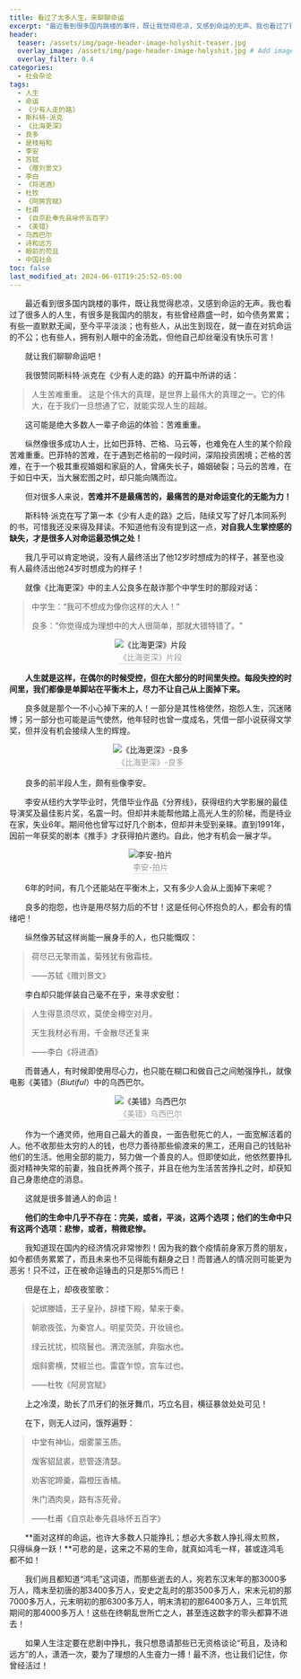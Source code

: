 ```yaml
---
title: 看过了太多人生，来聊聊命运
excerpt: "最近看到很多国内跳楼的事件，既让我觉得悲凉，又感到命运的无声。我也看过了很多人的人生，有很多是我国内的朋友，有些曾经鼎盛一时，如今债务累累；有些一直默默无闻，至今平平淡淡；也有些人，从出生到现在，就一直在对抗命运的不公；也有些人，拥有别人眼中的金汤匙，但他自己却丝毫没有快乐可言！"
header:
  teaser: /assets/img/page-header-image-holyshit-teaser.jpg
  overlay_image: /assets/img/page-header-image-holyshit.jpg # Add image post (optional)
  overlay_filter: 0.4
categories:
  - 社会杂论
tags: 
  - 人生
  - 命运
  - 《少有人走的路》
  - 斯科特·派克
  - 《比海更深》
  - 良多
  - 是枝裕和
  - 李安
  - 苏轼
  - 《赠刘景文》
  - 李白
  - 《将进酒》
  - 杜牧
  - 《阿房宫赋》
  - 杜甫
  - 《自京赴奉先县咏怀五百字》
  - 《美错》
  - 乌西巴尔
  - 诗和远方
  - 眼前的苟且
  - 中国社会
toc: false
last_modified_at: 2024-06-01T19:25:52-05:00 
---
```


&emsp;&emsp;最近看到很多国内跳楼的事件，既让我觉得悲凉，又感到命运的无声。我也看过了很多人的人生，有很多是我国内的朋友，有些曾经鼎盛一时，如今债务累累；有些一直默默无闻，至今平平淡淡；也有些人，从出生到现在，就一直在对抗命运的不公；也有些人，拥有别人眼中的金汤匙，但他自己却丝毫没有快乐可言！

&emsp;&emsp;就让我们聊聊命运吧！

&emsp;&emsp;我很赞同斯科特·派克在《少有人走的路》的开篇中所讲的话：

> 人生苦难重重。 这是个伟大的真理，是世界上最伟大的真理之一。它的伟大，在于我们一旦想通了它，就能实现人生的超越。

&emsp;&emsp;这可能是绝大多数人一辈子命运的体验：苦难重重。

&emsp;&emsp;纵然像很多成功人士，比如巴菲特、芒格、马云等，也难免在人生的某个阶段苦难重重。巴菲特的苦难，在于遇到芒格前的一段时间，深陷投资困境；芒格的苦难，在于一个极其重视婚姻和家庭的人，曾痛失长子，婚姻破裂；马云的苦难，在于如日中天，当大展宏图之时，却只能向隅而泣。

&emsp;&emsp;但对很多人来说，**苦难并不是最痛苦的，最痛苦的是对命运变化的无能为力！**

&emsp;&emsp;斯科特·派克在写了第一本《少有人走的路》之后，陆续又写了好几本同系列的书，可惜我还没来得及拜读。不知道他有没有提到这一点，**对自我人生掌控感的缺失，才是很多人对命运最恐惧之处！**

&emsp;&emsp;我几乎可以肯定地说，没有人最终活出了他12岁时想成为的样子，甚至也没有人最终活出他24岁时想成为的样子！

&emsp;&emsp;就像《比海更深》中的主人公良多在敲诈那个中学生时的那段对话：

>中学生：“我可不想成为像你这样的大人！”
>
>良多："你觉得成为理想中的大人很简单，那就大错特错了。"

<center><img src="https://fastly.jsdelivr.net/gh/kewtgh/PicSunflowers@main/img/2023/比海更深-理想大人.jpg" alt="《比海更深》片段" /><br>
    <div style="color:orange; border-bottom: 1px solid #d9d9d9;
    display: inline-block;
    color: #999;
    padding: 2px;">《比海更深》片段</div>
</center>

&emsp;&emsp;**人生就是这样，在偶尔的时候受控，但在大部分的时间里失控。每段失控的时间里，我们都像是单脚站在平衡木上，尽力不让自己从上面掉下来。**

&emsp;&emsp;良多就是那个一不小心掉下来的人！一部分是其性格使然，抱怨人生，沉迷赌博；另一部分也可能是运气使然，他年轻时也曾一度成名，凭借一部小说获得文学奖，但并没有机会接续人生的辉煌。

<center><img src="https://fastly.jsdelivr.net/gh/kewtgh/PicSunflowers@main/img/2023/比海更深-良多.jpg" alt="《比海更深》-良多" /><br>
    <div style="color:orange; border-bottom: 1px solid #d9d9d9;
    display: inline-block;
    color: #999;
    padding: 2px;">《比海更深》-良多</div>
</center>

&emsp;&emsp;良多的前半段人生，颇有些像李安。

&emsp;&emsp;李安从纽约大学毕业时，凭借毕业作品《分界线》，获得纽约大学影展的最佳导演奖及最佳影片奖，名震一时。但却并未能帮他踏上高光人生的阶梯，而是待业在家，失业6年。期间他也曾写过好几个剧本，但却并未受到亲睐。直到1991年，因前一年获奖的剧本《推手》才获得拍片邀约。自此，他才有机会一展才华。

<center><img src="https://fastly.jsdelivr.net/gh/kewtgh/PicSunflowers@main/img/2023/李安-早年拍片.gif" alt="李安-拍片" /><br>
    <div style="color:orange; border-bottom: 1px solid #d9d9d9;
    display: inline-block;
    color: #999;
    padding: 2px;">李安-拍片</div>
</center>

&emsp;&emsp;6年的时间，有几个还能站在平衡木上，又有多少人会从上面掉下来呢？

&emsp;&emsp;良多的抱怨，也许是用尽努力后的不甘！这是任何心怀抱负的人，都会有的情绪吧！

&emsp;&emsp;纵然像苏轼这样尚能一展身手的人，也只能慨叹：

> 荷尽已无擎雨盖，菊残犹有傲霜枝。
>
> ——苏轼《赠刘景文》

&emsp;&emsp;李白却只能佯装自己毫不在乎，来寻求安慰：

> 人生得意须尽欢，莫使金樽空对月。
>
> 天生我材必有用，千金散尽还复来
>
> ——李白《将进酒》

&emsp;&emsp;而普通人，有时候即使用尽心力，也只能在糊口和做自己之间勉强挣扎，就像电影《美错》（*Biutiful*）中的乌西巴尔。

<center><img src="https://fastly.jsdelivr.net/gh/kewtgh/PicSunflowers@main/img/2023/《美错》乌西巴尔.jpg" alt="《美错》乌西巴尔" /><br>
    <div style="color:orange; border-bottom: 1px solid #d9d9d9;
    display: inline-block;
    color: #999;
    padding: 2px;">《美错》乌西巴尔</div>
</center>

&emsp;&emsp;作为一个通灵师，他用自己最大的善良，一面告慰死亡的人，一面宽解活着的人。他不收那些太穷的人的钱，也尽力善待那些偷渡来的黑工，还用自己的钱贴补他们的生活。他用全部的能力，努力做一个善良的人。但即使如此，他依然要挣扎面对精神失常的前妻，独自抚养两个孩子，并且在他为生活苦苦挣扎之时，却获知自己身患绝症的消息。

&emsp;&emsp;这就是很多普通人的命运！

&emsp;&emsp;**他们的生命中几乎不存在：完美，或者，平淡，这两个选项；他们的生命中只有这两个选项：悲惨，或者，稍微悲惨。**

&emsp;&emsp;我知道现在国内的经济情况非常惨烈！因为我的数个疫情前身家万贯的朋友，如今都债务累累了，而且未来也不见得能有翻身之日！而普通人的情况则可能更为恶劣！只不过，正在被命运锤击的只是那5%而已！

&emsp;&emsp;但是在上，却夜夜笙歌：

> 妃嫔媵嫱，王子皇孙，辞楼下殿，辇来于秦。
>
> 朝歌夜弦，为秦宫人。明星荧荧，开妆镜也。
>
> 绿云扰扰，梳晓鬟也。渭流涨腻，弃脂水也。
>
> 烟斜雾横，焚椒兰也。雷霆乍惊，宫车过也。
>
> ——杜牧《阿房宫赋》

&emsp;&emsp;上之冷漠，助长了爪牙们的张牙舞爪，巧立名目，横征暴敛处处可见！

&emsp;&emsp;在下，则无人过问，饿殍遍野：

> 中堂有神仙，烟雾蒙玉质。 
>
> 煖客貂鼠裘，悲管逐清瑟。 
>
> 劝客驼蹄羹，霜橙压香橘。 
>
> 朱门酒肉臭，路有冻死骨。 
>
> ——杜甫《自京赴奉先县咏怀五百字》

&emsp;&emsp;**面对这样的命运，也许大多数人只能挣扎；想必大多数人挣扎得太煎熬，只得纵身一跃！**可悲的是，这来之不易的生命，就真如鸿毛一样，甚或连鸿毛都不如！

&emsp;&emsp;我们尚且都知道“鸿毛”这词语，而那些逝去的人，宛若东汉末年的那3000多万人，隋末至初唐的那3400多万人，安史之乱时的那3500多万人，宋末元初的那7000多万人，元末明初的那6300多万人，明末清初的那6400多万人，三年饥荒期间的那4000多万人！这些在终朝乱世所亡之人，甚至连这数字的零头都算不进去！

&emsp;&emsp;如果人生注定要在悲剧中挣扎，我只想恳请那些已无资格谈论“苟且，及诗和远方”的人，潇洒一次，要为了理想的人生奋力一搏！最不济，也让我们记住，你曾经活过！

